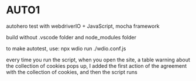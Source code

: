 # AUTO1
autohero test with webdriverIO + JavaScript, mocha framework

build without .vscode folder and node_modules folder

to make autotest, use: npx wdio run ./wdio.conf.js

every time you run the script, when you open the site, a table warning about the collection of cookies pops up, I added the first action of the agreement with the collection of cookies, and then the script runs
